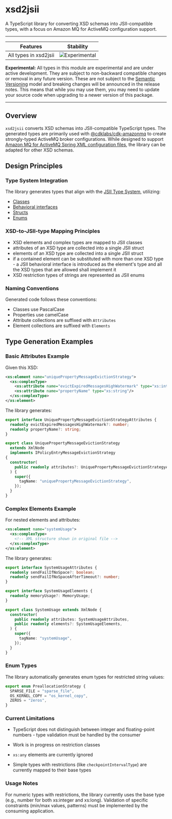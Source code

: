 # xsd2jsii

A TypeScript library for converting XSD schemas into JSII-compatible types, with a focus on Amazon MQ for ActiveMQ configuration support.

<!--BEGIN STABILITY BANNER-->

---

Features                                     | Stability
---------------------------------------------|--------------------------------------------------------
All types in xsd2jsii | ![Experimental](https://img.shields.io/badge/experimental-important.svg?style=for-the-badge)

**Experimental:** All types in this module are experimental and are under active development. They are subject to non-backward compatible changes or removal in any future version. These are not subject to the [Semantic Versioning](https://semver.org/) model and breaking changes will be announced in the release notes. This means that while you may use them, you may need to update your source code when upgrading to a newer version of this package.

---

<!--END STABILITY BANNER-->

## Overview

`xsd2jsii` converts XSD schemas into JSII-compatible TypeScript types. The generated types are primarily used with [@cdklabs/cdk-amazonmq](https://github.com/cdklabs/cdk-amazonmq) to create strongly-typed ActiveMQ broker configurations. While designed to support [Amazon MQ for ActiveMQ Spring XML configuration files](https://docs.aws.amazon.com/amazon-mq/latest/developer-guide/amazon-mq-broker-configuration-parameters.html#working-with-spring-xml-configuration-files), the library can be adapted for other XSD schemas.

## Design Principles

### Type System Integration

The library generates types that align with the [JSII Type System](https://aws.github.io/jsii/specification/2-type-system), utilizing:
- [Classes](https://aws.github.io/jsii/specification/2-type-system/#classes)
- [Behavioral interfaces](https://aws.github.io/jsii/specification/2-type-system/#behavioral-interfaces)
- [Structs](https://aws.github.io/jsii/specification/2-type-system/#structs)
- [Enums](https://aws.github.io/jsii/specification/2-type-system/#enum)

### XSD-to-JSII-type Mapping Principles

- XSD elements and complex types are mapped to JSII classes
- attributes of an XSD type are collected into a single JSII struct
- elements of an XSD type are collected into a single JSII struct
- if a contained element can be substituted with more than one XSD type - a JSII behavioral interface is introduced as the element's type and all the XSD types that are allowed shall implement it
- XSD restriction types of strings are represented as JSII enums

### Naming Conventions

Generated code follows these conventions:
- Classes use PascalCase
- Properties use camelCase
- Attribute collections are suffixed with `Attributes`
- Element collections are suffixed with `Elements`

## Type Generation Examples

### Basic Attributes Example

Given this XSD:
```xml
<xs:element name="uniquePropertyMessageEvictionStrategy">
  <xs:complexType>
    <xs:attribute name="evictExpiredMessagesHighWatermark" type="xs:integer"/>
    <xs:attribute name="propertyName" type="xs:string"/>
  </xs:complexType>
</xs:element>
```

The library generates:

```typescript
export interface UniquePropertyMessageEvictionStrategyAttributes {
  readonly evictExpiredMessagesHighWatermark?: number;
  readonly propertyName?: string;
}

export class UniquePropertyMessageEvictionStrategy
  extends XmlNode
  implements IPolicyEntryMessageEvictionStrategy
{
  constructor(
    public readonly attributes?: UniquePropertyMessageEvictionStrategyAttributes,
  ) {
    super({
      tagName: "uniquePropertyMessageEvictionStrategy",
    });
  }
}
```

### Complex Elements Example

For nested elements and attributes:

```xml
<xs:element name="systemUsage">
  <xs:complexType>
    <!-- XML structure shown in original file -->
  </xs:complexType>
</xs:element>
```

The library generates:

```typescript
export interface SystemUsageAttributes {
  readonly sendFailIfNoSpace?: boolean;
  readonly sendFailIfNoSpaceAfterTimeout?: number;
}

export interface SystemUsageElements {
  readonly memoryUsage?: MemoryUsage;
}

export class SystemUsage extends XmlNode {
  constructor(
    public readonly attributes: SystemUsageAttributes,
    public readonly elements?: SystemUsageElements,
  ) {
    super({
      tagName: "systemUsage",
    });
  }
}
```

### Enum Types

The library automatically generates enum types for restricted string values:

```typescript
export enum PreallocationStrategy {
  SPARSE_FILE = "sparse_file",
  OS_KERNEL_COPY = "os_kernel_copy",
  ZEROS = "zeros",
}
```

### Current Limitations

- TypeScript does not distinguish between integer and floating-point numbers - type validation must be handled by the consumer

- Work is in progress on restriction classes

- `xs:any` elements are currently ignored

- Simple types with restrictions (like `checkpointIntervalType`) are currently mapped to their base types

### Usage Notes

For numeric types with restrictions, the library currently uses the base type (e.g., number for both xs:integer and xs:long). Validation of specific constraints (min/max values, patterns) must be implemented by the consuming application.